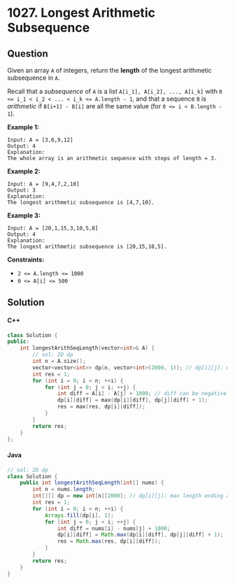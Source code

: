 # 1027. Longest Arithmetic Subsequence

## Question

Given an array `A` of integers, return the **length** of the longest arithmetic subsequence in `A`.

Recall that a _subsequence_ of `A` is a list `A[i_1], A[i_2], ..., A[i_k]` with `0 <= i_1 < i_2 < ... < i_k <= A.length - 1`, and that a sequence `B` is _arithmetic_ if `B[i+1] - B[i]` are all the same value (for `0 <= i < B.length - 1`).

**Example 1:**

```
Input: A = [3,6,9,12]
Output: 4
Explanation: 
The whole array is an arithmetic sequence with steps of length = 3.
```

**Example 2:**

```
Input: A = [9,4,7,2,10]
Output: 3
Explanation: 
The longest arithmetic subsequence is [4,7,10].
```

**Example 3:**

```
Input: A = [20,1,15,3,10,5,8]
Output: 4
Explanation: 
The longest arithmetic subsequence is [20,15,10,5].
```

**Constraints:**

* `2 <= A.length <= 1000`
* `0 <= A[i] <= 500`

## Solution

#### C++

```cpp
class Solution {
public:
    int longestArithSeqLength(vector<int>& A) {
        // sol: 2D dp
        int n = A.size();
        vector<vector<int>> dp(n, vector<int>(2000, 1)); // dp[i][j]: max length ending at A[i] with step diff j
        int res = 1;
        for (int i = 0; i < n; ++i) {
            for (int j = 0; j < i; ++j) {
                int diff = A[i] - A[j] + 1000; // diff can be negative
                dp[i][diff] = max(dp[i][diff], dp[j][diff] + 1);
                res = max(res, dp[i][diff]);
            }
        }
        return res;
    }
};
```

#### Java

```java
// sol: 2D dp
class Solution {
    public int longestArithSeqLength(int[] nums) {
        int n = nums.length;
        int[][] dp = new int[n][2000]; // dp[i][j]: max length ending at A[i] with step diff j
        int res = 1;
        for (int i = 0; i < n; ++i) {
            Arrays.fill(dp[i], 1);
            for (int j = 0; j < i; ++j) {
                int diff = nums[i] - nums[j] + 1000;
                dp[i][diff] = Math.max(dp[i][diff], dp[j][diff] + 1);
                res = Math.max(res, dp[i][diff]);
            }
        }
        return res;
    }
}
```
